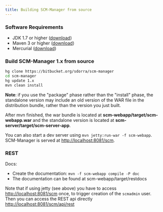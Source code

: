 ```yaml
---
title: Building SCM-Manager from source
---
```


### Software Requirements

- JDK 1.7 or higher
    ([download](http://www.oracle.com/technetwork/java/index.html))
- Maven 3 or higher ([download](http://maven.apache.org/))
- Mercurial ([download](https://www.mercurial-scm.org/))

### Build SCM-Manager 1.x from source

```bash
hg clone https://bitbucket.org/sdorra/scm-manager
cd scm-manager
hg update 1.x
mvn clean install
```

**Note**: if you use the \"package\" phase rather than the \"install\" phase, 
the standalone version may include an old version of the WAR file in the distribution bundle, 
rather than the version you just built.

After mvn finished, the war bundle is located at
**scm-webapp/target/scm-webapp.war** and the standalone version is
located at **scm-server/target/scm-server-app**.

You can also start a dev server using `mvn jetty:run-war -f
scm-webapp`. SCM-Manager is served at <http://localhost:8081/scm>.

### REST

Docs:

- Create the documentation: `mvn -f scm-webapp compile -P doc`
- The documentation can be found at scm-webapp/target/restdocs

Note that if using jetty (see above) you have to access
<http://localhost:8081/scm> once, to trigger creation of the
`scmadmin` user. Then you can access the REST api directly
<http://localhost:8081/scm/api/rest>
